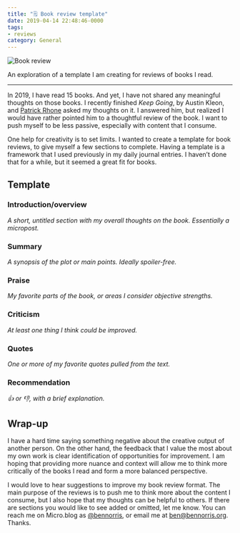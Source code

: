 ```yaml
---
title: "🗒 Book review template"
date: 2019-04-14 22:48:46-0000
tags:
- reviews
category: General
---
```


<img src="https://www.bennorris.blog/uploads/2019/51b8bcd80b.png" alt="Book review" />

An exploration of a template I am creating for reviews of books I read.

***

In 2019, I have read 15 books. And yet, I have not shared any meaningful thoughts on those books. I recently finished *Keep Going*, by Austin Kleon, and [Patrick Rhone](https://patrickrhone.net/) asked my thoughts on it. I answered him, but realized I would have rather pointed him to a thoughtful review of the book. I want to push myself to be less passive, especially with content that I consume.

One help for creativity is to set limits. I wanted to create a template for book reviews, to give myself a few sections to complete. Having a template is a framework that I used previously in my daily journal entries. I haven’t done that for a while, but it seemed a great fit for books.

## Template

### Introduction/overview

*A short, untitled section with my overall thoughts on the book. Essentially a micropost.*

### Summary

*A synopsis of the plot or main points. Ideally spoiler-free.*

### Praise

*My favorite parts of the book, or areas I consider objective strengths.*

### Criticism

*At least one thing I think could be improved.*

### Quotes

*One or more of my favorite quotes pulled from the text.*

### Recommendation

*👍 or 👎, with a brief explanation.*

## Wrap-up

I have a hard time saying something negative about the creative output of another person. On the other hand, the feedback that I value the most about my own work is clear identification of opportunities for improvement. I am hoping that providing more nuance and context will allow me to think more critically of the books I read and form a more balanced perspective.

I would love to hear suggestions to improve my book review format. The main purpose of the reviews is to push me to think more about the content I consume, but I also hope that my thoughts can be helpful to others. If there are sections you would like to see added or omitted, let me know. You can reach me on Micro.blog as [@bennorris](https://micro.blog/bennorris), or email me at [ben@bennorris.org](mailto:ben@bennorris.org?subject=Thoughts%20on%20your%20book%review%20template). Thanks.